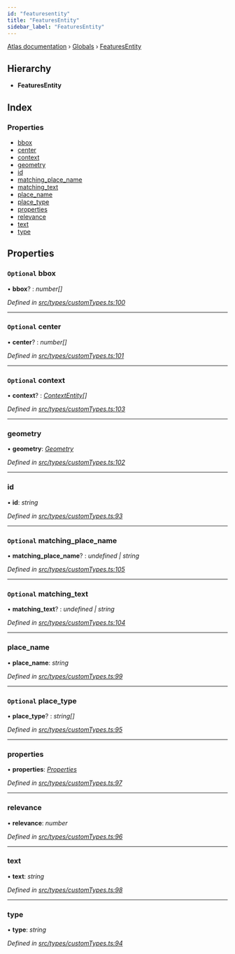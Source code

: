 ```yaml
---
id: "featuresentity"
title: "FeaturesEntity"
sidebar_label: "FeaturesEntity"
---
```


[Atlas documentation](../index.md) › [Globals](../globals.md) › [FeaturesEntity](featuresentity.md)

## Hierarchy

* **FeaturesEntity**

## Index

### Properties

* [bbox](featuresentity.md#optional-bbox)
* [center](featuresentity.md#optional-center)
* [context](featuresentity.md#optional-context)
* [geometry](featuresentity.md#geometry)
* [id](featuresentity.md#id)
* [matching_place_name](featuresentity.md#optional-matching_place_name)
* [matching_text](featuresentity.md#optional-matching_text)
* [place_name](featuresentity.md#place_name)
* [place_type](featuresentity.md#optional-place_type)
* [properties](featuresentity.md#properties)
* [relevance](featuresentity.md#relevance)
* [text](featuresentity.md#text)
* [type](featuresentity.md#type)

## Properties

### `Optional` bbox

• **bbox**? : *number[]*

*Defined in [src/types/customTypes.ts:100](https://github.com/chronark/atlas/blob/0e3b309/src/types/customTypes.ts#L100)*

___

### `Optional` center

• **center**? : *number[]*

*Defined in [src/types/customTypes.ts:101](https://github.com/chronark/atlas/blob/0e3b309/src/types/customTypes.ts#L101)*

___

### `Optional` context

• **context**? : *[ContextEntity](contextentity.md)[]*

*Defined in [src/types/customTypes.ts:103](https://github.com/chronark/atlas/blob/0e3b309/src/types/customTypes.ts#L103)*

___

###  geometry

• **geometry**: *[Geometry](geometry.md)*

*Defined in [src/types/customTypes.ts:102](https://github.com/chronark/atlas/blob/0e3b309/src/types/customTypes.ts#L102)*

___

###  id

• **id**: *string*

*Defined in [src/types/customTypes.ts:93](https://github.com/chronark/atlas/blob/0e3b309/src/types/customTypes.ts#L93)*

___

### `Optional` matching_place_name

• **matching_place_name**? : *undefined | string*

*Defined in [src/types/customTypes.ts:105](https://github.com/chronark/atlas/blob/0e3b309/src/types/customTypes.ts#L105)*

___

### `Optional` matching_text

• **matching_text**? : *undefined | string*

*Defined in [src/types/customTypes.ts:104](https://github.com/chronark/atlas/blob/0e3b309/src/types/customTypes.ts#L104)*

___

###  place_name

• **place_name**: *string*

*Defined in [src/types/customTypes.ts:99](https://github.com/chronark/atlas/blob/0e3b309/src/types/customTypes.ts#L99)*

___

### `Optional` place_type

• **place_type**? : *string[]*

*Defined in [src/types/customTypes.ts:95](https://github.com/chronark/atlas/blob/0e3b309/src/types/customTypes.ts#L95)*

___

###  properties

• **properties**: *[Properties](properties.md)*

*Defined in [src/types/customTypes.ts:97](https://github.com/chronark/atlas/blob/0e3b309/src/types/customTypes.ts#L97)*

___

###  relevance

• **relevance**: *number*

*Defined in [src/types/customTypes.ts:96](https://github.com/chronark/atlas/blob/0e3b309/src/types/customTypes.ts#L96)*

___

###  text

• **text**: *string*

*Defined in [src/types/customTypes.ts:98](https://github.com/chronark/atlas/blob/0e3b309/src/types/customTypes.ts#L98)*

___

###  type

• **type**: *string*

*Defined in [src/types/customTypes.ts:94](https://github.com/chronark/atlas/blob/0e3b309/src/types/customTypes.ts#L94)*
